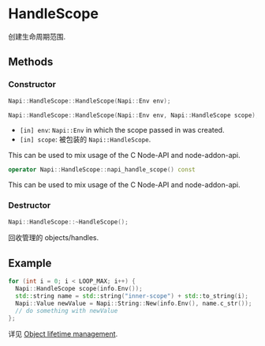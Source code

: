 # HandleScope

创建生命周期范围.

## Methods

### Constructor

```cpp
Napi::HandleScope::HandleScope(Napi::Env env);
```

```cpp
Napi::HandleScope::HandleScope(Napi::Env env, Napi::HandleScope scope);
```

- `[in] env`: `Napi::Env` in which the scope passed in was created.
- `[in] scope`: 被包装的 `Napi::HandleScope`.

This can be used to mix usage of the C Node-API and node-addon-api.

```cpp
operator Napi::HandleScope::napi_handle_scope() const
```

This can be used to mix usage of the C Node-API and node-addon-api.

### Destructor

```cpp
Napi::HandleScope::~HandleScope();
```

回收管理的 objects/handles.

## Example

```cpp
for (int i = 0; i < LOOP_MAX; i++) {
  Napi::HandleScope scope(info.Env());
  std::string name = std::string("inner-scope") + std::to_string(i);
  Napi::Value newValue = Napi::String::New(info.Env(), name.c_str());
  // do something with newValue
};
```

详见 [Object lifetime
management](object_lifetime_management.md).
